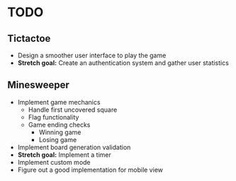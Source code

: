 # TODO

## Tictactoe

- Design a smoother user interface to play the game
- **Stretch goal:** Create an authentication system and gather user statistics

## Minesweeper

- Implement game mechanics
  - Handle first uncovered square
  - Flag functionality
  - Game ending checks
    - Winning game
    - Losing game
- Implement board generation validation
- **Stretch goal:** Implement a timer
- Implement custom mode
- Figure out a good implementation for mobile view
